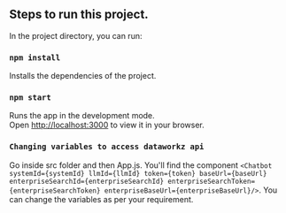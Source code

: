## Steps to run this project.

In the project directory, you can run:

### `npm install`

Installs the dependencies of the project.

### `npm start`

Runs the app in the development mode.\
Open [http://localhost:3000](http://localhost:3000) to view it in your browser.

### `Changing variables to access dataworkz api`

Go inside src folder and then App.js. You'll find the component `<Chatbot systemId={systemId} llmId={llmId} token={token} baseUrl={baseUrl} enterpriseSearchId={enterpriseSearchId} enterpriseSearchToken={enterpriseSearchToken} enterpriseBaseUrl={enterpriseBaseUrl}/>`.
You can change the variables as per your requirement.
